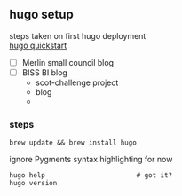 ## hugo setup
steps taken on first hugo deployment  
[hugo quickstart](http://gohugo.io/overview/quickstart/)

- [ ] Merlin small council blog
- [ ] BISS BI blog
	+ scot-challenge project
	+ blog
	+ 

### steps

	brew update && brew install hugo

ignore Pygments syntax highlighting for now

	hugo help						# got it?
	hugo version




